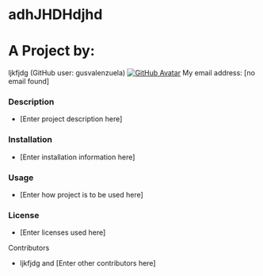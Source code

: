 # adhJHDHdjhd
    
# A Project by: 
ljkfjdg (GitHub user: gusvalenzuela)
[![GitHub Avatar](https://avatars2.githubusercontent.com/u/13578427?v=4)](https://api.github.com/users/gusvalenzuela)
My email address: [no email found]

### Description
* [Enter project description here]

### Installation
* [Enter installation information here]

### Usage
* [Enter how project is to be used here]

### License
* [Enter licenses used here]

Contributors
* ljkfjdg and [Enter other contributors here]
